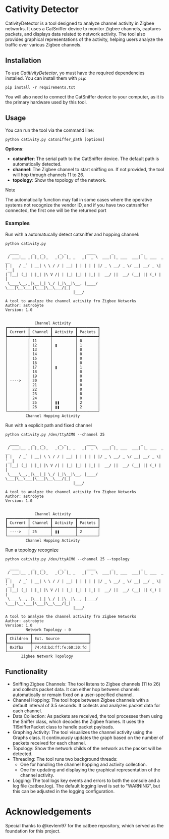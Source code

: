 # Cativity Detector
CativityDetector is a tool designed to analyze channel activity in Zigbee networks. It uses a CatSniffer device to monitor Zigbee channels, captures packets, and displays data related to network activity. The tool also provides graphical representations of the activity, helping users analyze the traffic over various Zigbee channels.

## Installation
To use *CatitivityDetector*, yo must have the required dependencies installed. You can install them with `pip`:
```shell
pip install -r requirements.txt
```
You will also need to connect the CatSniffer device to your computer, as it is the primary hardware used by this tool.

## Usage
You can run the tool via the command line:
```shell
python cativity.py catsniffer_path [options]
```
**Options**:

- **catsniffer**: The serial path to the CatSniffer device. The default path is automatically detected.
- **channel**: The Zigbee channel to start sniffing on. If not provided, the tool will hop through channels 11 to 26.
- **topology**: Show the topology of the network.

> [!NOTE]
> The automatically function may fail in some cases where the operative systems not recognize the vendor ID, and if you have two catnsniffer connected, the first one will be the returned port

### Examples
Run with a automatucally detect catsniffer and hopping channel:
```shell
python cativity.py

  ____      _   _       _ _         ____       _            _
 / ___|__ _| |_(_)_   _(_) |_ _   _|  _ \  ___| |_ ___  ___| |_ ___  _ __
| |   / _` | __| \ \ / / | __| | | | | | |/ _ \ __/ _ \/ __| __/ _ \| '__|
| |__| (_| | |_| |\ V /| | |_| |_| | |_| |  __/ ||  __/ (__| || (_) | |
 \____\__,_|\__|_| \_/ |_|\__|\__, |____/ \___|\__\___|\___|\__\___/|_|
                              |___/

A tool to analyze the channel activity fro Zigbee Networks
Author: astrobyte
Version: 1.0


             Channel Activity
┏━━━━━━━━━┳━━━━━━━━━┳━━━━━━━━━━┳━━━━━━━━━┓
┃ Current ┃ Channel ┃ Activity ┃ Packets ┃
┡━━━━━━━━━╇━━━━━━━━━╇━━━━━━━━━━╇━━━━━━━━━┩
│         │ 11      │          │ 0       │
│         │ 12      │ ❚        │ 1       │
│         │ 13      │          │ 0       │
│         │ 14      │          │ 0       │
│         │ 15      │          │ 0       │
│         │ 16      │          │ 0       │
│         │ 17      │ ❚        │ 1       │
│         │ 18      │          │ 0       │
│         │ 19      │          │ 0       │
│ ---->   │ 20      │          │ 0       │
│         │ 21      │          │ 0       │
│         │ 22      │          │ 0       │
│         │ 23      │          │ 0       │
│         │ 24      │          │ 0       │
│         │ 25      │ ❚❚       │ 2       │
│         │ 26      │ ❚❚       │ 2       │
└─────────┴─────────┴──────────┴─────────┘
         Channel Hopping Activity
```

Run with a explicit path and fixed channel
```shell
python cativity.py /dev/ttyACM0 --channel 25

  ____      _   _       _ _         ____       _            _
 / ___|__ _| |_(_)_   _(_) |_ _   _|  _ \  ___| |_ ___  ___| |_ ___  _ __
| |   / _` | __| \ \ / / | __| | | | | | |/ _ \ __/ _ \/ __| __/ _ \| '__|
| |__| (_| | |_| |\ V /| | |_| |_| | |_| |  __/ ||  __/ (__| || (_) | |
 \____\__,_|\__|_| \_/ |_|\__|\__, |____/ \___|\__\___|\___|\__\___/|_|
                              |___/

A tool to analyze the channel activity fro Zigbee Networks
Author: astrobyte
Version: 1.0


             Channel Activity
┏━━━━━━━━━┳━━━━━━━━━┳━━━━━━━━━━┳━━━━━━━━━┓
┃ Current ┃ Channel ┃ Activity ┃ Packets ┃
┡━━━━━━━━━╇━━━━━━━━━╇━━━━━━━━━━╇━━━━━━━━━┩
│ ---->   │ 25      │ ❚❚       │ 2       │
└─────────┴─────────┴──────────┴─────────┘
         Channel Hopping Activity
```

Run a topology recognize
```shell
python cativity.py /dev/ttyACM0 --channel 25 --topology

  ____      _   _       _ _         ____       _            _
 / ___|__ _| |_(_)_   _(_) |_ _   _|  _ \  ___| |_ ___  ___| |_ ___  _ __
| |   / _` | __| \ \ / / | __| | | | | | |/ _ \ __/ _ \/ __| __/ _ \| '__|
| |__| (_| | |_| |\ V /| | |_| |_| | |_| |  __/ ||  __/ (__| || (_) | |
 \____\__,_|\__|_| \_/ |_|\__|\__, |____/ \___|\__\___|\___|\__\___/|_|
                              |___/

A tool to analyze the channel activity fro Zigbee Networks
Author: astrobyte
Version: 1.0
         Network Topology - 0
┏━━━━━━━━━━┳━━━━━━━━━━━━━━━━━━━━━━━━━┓
┃ Children ┃ Ext. Source             ┃
┡━━━━━━━━━━╇━━━━━━━━━━━━━━━━━━━━━━━━━┩
│ 0x3fba   │ 74:4d:bd:ff:fe:60:30:fd │
└──────────┴─────────────────────────┘
       Zigbee Network Topology
```

## Functionality
- Sniffing Zigbee Channels: The tool listens to Zigbee channels (11 to 26) and collects packet data. It can either hop between channels automatically or remain fixed on a user-specified channel.
- Channel Hopping: The tool hops between Zigbee channels with a default interval of 3.5 seconds. It collects and analyzes packet data for each channel.
- Data Collection: As packets are received, the tool processes them using the Sniffer class, which decodes the Zigbee frames. It uses the TISnifferPacket class to handle packet payloads.
- Graphing Activity: The tool visualizes the channel activity using the Graphs class. It continuously updates the graph based on the number of packets received for each channel.
- Topology: Show the network childs of the network as the packet will be detected.
- Threading: The tool runs two background threads:
  - One for handling the channel hopping and activity collection.
  - One for updating and displaying the graphical representation of the channel activity.
- Logging: The tool logs key events and errors to both the console and a log file (catbee.log). The default logging level is set to "WARNING", but this can be adjusted in the logging configuration.

# Acknowledgements
Special thanks to @kevlem97 for the catbee repository, which served as the foundation for this project.
